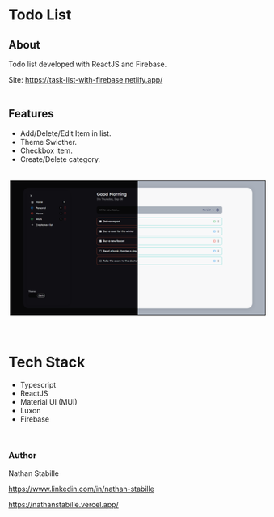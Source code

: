 # Todo List

## About

Todo list developed with ReactJS and Firebase.

Site: https://task-list-with-firebase.netlify.app/
<br>
<br>



## Features

- Add/Delete/Edit Item in list.
- Theme Swicther.
- Checkbox item.
- Create/Delete category.

<br>
<div style= "display: flex">
<img style="border: solid 1px; margin: 3px;" src="./public/github/todo-list.png">
</div>
<br>
<br>

# Tech Stack

- Typescript
- ReactJS
- Material UI (MUI)
- Luxon
- Firebase

<br>

### Author

Nathan Stabille

https://www.linkedin.com/in/nathan-stabille

https://nathanstabille.vercel.app/

